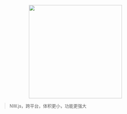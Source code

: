<p align="center"> 
<img width="300" src="https://nwjs.org.cn/asset/img/logo.png" />
</p>

> NW.js，跨平台，体积更小，功能更强大


